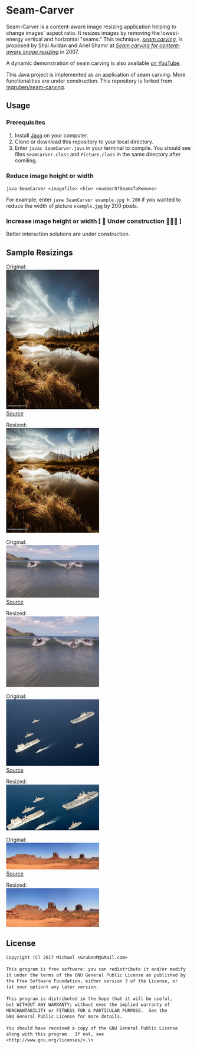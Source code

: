 # Seam-Carver

Seam-Carver is a content-aware image resizing application helping to change images' aspect ratio. It resizes images by removing the lowest-energy vertical and horizontal "seams." This technique, [*seam carving*](https://en.wikipedia.org/wiki/Seam_carving), is proposed by Shai Avidan and Ariel Shamir at *[
Seam carving for content-aware image resizing](https://dl.acm.org/citation.cfm?id=1276390)* in 2007.

A dynamic demonstration of seam carving is also available [on YouTube](https://www.youtube.com/watch?v=6NcIJXTlugc).

This Java project is implemented as an application of seam carving. More functionalities are under construction. This repository is forked from [mgruben/seam-carving](https://github.com/mgruben/seam-carving).


## Usage

### Prerequisites
1. Install [Java](https://www.java.com/en/download/help/download_options.xml) on your computer.
2. Clone or download this repository to your local directory.
3. Enter `javac SeamCarver.java` in your terminal to compile. You should see files `SeamCarver.class` and `Picture.class` in the same directory after comiling.

### Reduce image height or width
```
java SeamCarver <imagefile> <h|w> <numberOfSeamsToRemove>
```
For example, enter `java SeamCarver example.jpg h 200` if you wanted to reduce the width of picture `example.jpg` by 200 pixels.

### Increase image height or width [ 🚧 Under construction 👷🔧️🚧 ]

Better interaction solutions are under construction.


## Sample Resizings

Original:  
<img src="img/banff.jpg" width="50%" />   
[Source](https://www.instagram.com/p/9CjZeFIinS/?taken-by=mmxxvii)  

Resized:  
<img src="img/banffResized.png" width="50%" />

Original:  
<img src="img/HJocean.png" width="50%" />   
[Source](http://coursera.cs.princeton.edu/algs4/assignments/seamCarving.html)  

Resized:  
<img src="img/HJoceanResized.png" width="50%" />

Original:  
<img src="img/navy.jpg" width="50%" />   
[Source](https://commons.wikimedia.org/wiki/File%3AUS_Navy_090905-N-3165S-631_The_Royal_Navy_fleet_auxiliary_ship_Lyme_Bay_(L_3007)_leads_a_formation_of_ships.jpg)

Resized:  
<img src="img/navyResized.png" width="50%" />   

Original:  
<img src="img/panorama.jpg" width="50%" />   
[Source](https://commons.wikimedia.org/wiki/File%3AMonument_Valley_Panorama_2.jpg)

Resized:  
<img src="img/panoramaResized.png" width="50%" />   


## License
```
Copyright (C) 2017 Michael <GrubenM@GMail.com>

This program is free software: you can redistribute it and/or modify
it under the terms of the GNU General Public License as published by
the Free Software Foundation, either version 3 of the License, or
(at your option) any later version.

This program is distributed in the hope that it will be useful,
but WITHOUT ANY WARRANTY; without even the implied warranty of
MERCHANTABILITY or FITNESS FOR A PARTICULAR PURPOSE.  See the
GNU General Public License for more details.

You should have received a copy of the GNU General Public License
along with this program.  If not, see <http://www.gnu.org/licenses/>.\n
```
